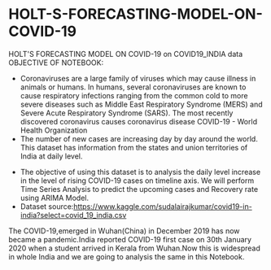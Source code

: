 # HOLT-S-FORECASTING-MODEL-ON-COVID-19
HOLT'S FORECASTING MODEL ON COVID-19 on COVID19_INDIA data
OBJECTIVE OF NOTEBOOK:

- Coronaviruses are a large family of viruses which may cause illness in animals or humans. In humans, several coronaviruses are known to cause respiratory infections ranging from the common cold to more severe diseases such as Middle East Respiratory Syndrome (MERS) and Severe Acute Respiratory Syndrome (SARS). The most recently discovered coronavirus causes coronavirus disease COVID-19 - World Health Organization
- The number of new cases are increasing day by day around the world. This dataset has information from the states and union territories of India at daily level.
* The objective of using this dataset is to analysis the daily level increase in the level of rising COVID-19 cases on timeline axis. We will perform Time Series Analysis to predict the upcoming cases and Recovery rate using ARIMA Model.
* Dataset source:https://www.kaggle.com/sudalairajkumar/covid19-in-india?select=covid_19_india.csv

The COVID-19,emerged in Wuhan(China)  in December 2019 has now became a pandemic.India reported COVID-19 first case on 30th January 2020 when a student arrived in Kerala from Wuhan.Now this is widespread in whole India and we are going to analysis the same in this Notebook.
